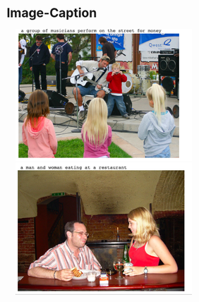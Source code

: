 # Image-Caption

<img src=/output/output1.png  width="400" height="300" hspace="20" alt="content" title="content" /> <img src=/output/output2.png width="400" height="300" hspace="20"/> 

